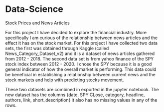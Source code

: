 # Data-Science

Stock Prices and News Articles

For this project I have decided to explore the financial industry. More specifically I am curious of the relationship between news articles and the effect it has on the stock market. For this project I have collected two data sets, the first was obtained through Kaggle (called News_Category_Dataset_v2) and it is a dataset of news articles gathered from 2012 - 2018. The second data set is from yahoo finance of the SPY stock index between 2012 - 2020. I chose the SPY because it is a good general indicator of how the overall market is performing. This data could be beneficial in establishing a relationship between current news and the stock markets and help with predicting stocks movement.

These two datasets are combined in exported in the jupyter notebook. The new dataset has the columns {date, SPY CLose, category, headline, authors, link, short_description} it also has no missing values in any of the rows. 
